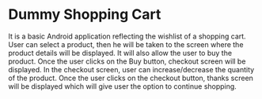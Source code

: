 # Dummy Shopping Cart

It is a basic Android application reflecting the wishlist of a shopping cart. User can select a product, then he will be taken to the screen where the product details will be displayed. It will also allow the user to buy the product.
Once the user clicks on the Buy button, checkout screen will be displayed. In the checkout screen, user can increase/decrease the quantity of the product.
Once the user clicks on the checkout button, thanks screen will be displayed which will give user the option to continue shopping.
